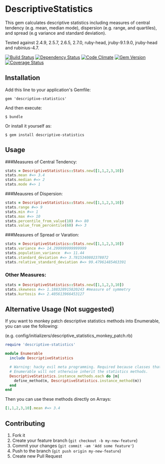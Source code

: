 # DescriptiveStatistics

This gem calculates descriptive statistics including measures of central tendency (e.g. mean, median mode), dispersion
(e.g. range, and quartiles), and spread (e.g variance and standard deviation).

Tested against 2.4.9, 2.5.7, 2.6.5, 2.7.0, ruby-head, jruby-9.1.9.0, jruby-head and rubinius-4.7.

[![Build Status](https://secure.travis-ci.org/jtescher/descriptive-statistics.png)](http://travis-ci.org/jtescher/descriptive-statistics)
[![Dependency Status](https://gemnasium.com/jtescher/descriptive-statistics.png)](https://gemnasium.com/jtescher/descriptive-statistics)
[![Code Climate](https://codeclimate.com/github/jtescher/descriptive-statistics.png)](https://codeclimate.com/github/jtescher/descriptive-statistics)
[![Gem Version](https://badge.fury.io/rb/descriptive-statistics.png)](http://badge.fury.io/rb/descriptive-statistics)
[![Coverage Status](https://coveralls.io/repos/jtescher/descriptive-statistics/badge.png)](https://coveralls.io/r/jtescher/descriptive-statistics)

## Installation

Add this line to your application's Gemfile:

    gem 'descriptive-statistics'

And then execute:

    $ bundle

Or install it yourself as:

    $ gem install descriptive-statistics

## Usage

###Measures of Central Tendency:
```ruby
stats = DescriptiveStatistics::Stats.new([1,1,2,3,10])
stats.mean #=> 3.4
stats.median #=> 2
stats.mode #=> 1
```

###Meausres of Dispersion:
```ruby
stats = DescriptiveStatistics::Stats.new([1,1,2,3,10])
stats.range #=> 9
stats.min #=> 1
stats.max #=> 10
stats.percentile_from_value(10) #=> 80
stats.value_from_percentile(60) #=> 3
```

###Measures of Spread or Varation:
```ruby
stats = DescriptiveStatistics::Stats.new([1,1,2,3,10])
stats.variance #=> 14.299999999999999
stats.population_variance  #=> 11.44
stats.standard_deviation #=> 3.7815340802378072
stats.relative_standard_deviation #=> 99.47961485463391
```

### Other Measures:
```ruby
stats = DescriptiveStatistics::Stats.new([1,1,2,3,10])
stats.skewness #=> 1.188328915820243 #measure of symmetry
stats.kurtosis #=> 2.405613966453127
```

## Alternative Usage (Not suggested)
If you want to monkey patch descriptive statistics methods into Enumerable, you can use the following:

(e.g. config/initializers/descriptive_statistics_monkey_patch.rb)
```ruby
require 'descriptive-statistics'

module Enumerable
  include DescriptiveStatistics

  # Warning: hacky evil meta programming. Required because classes that have already included
  # Enumerable will not otherwise inherit the statistics methods.
  DescriptiveStatistics.instance_methods.each do |m|
    define_method(m, DescriptiveStatistics.instance_method(m))
  end
end
```

Then you can use these methods directly on Arrays:
```ruby
[1,1,2,3,10].mean #=> 3.4
```

## Contributing

1. Fork it
2. Create your feature branch (`git checkout -b my-new-feature`)
3. Commit your changes (`git commit -am 'Add some feature'`)
4. Push to the branch (`git push origin my-new-feature`)
5. Create new Pull Request
